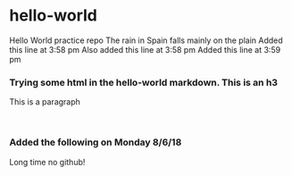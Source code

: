 # hello-world
Hello World practice repo
The rain in Spain falls mainly on the plain
Added this line at 3:58 pm
Also added this line at 3:58 pm
Added this line at 3:59 pm

<h3>Trying some html in the hello-world markdown. This is an h3</h3>
<p>This is a paragraph</p>

<br>
<h3>Added the following on Monday 8/6/18</h3>
<p>Long time no github!</p>
